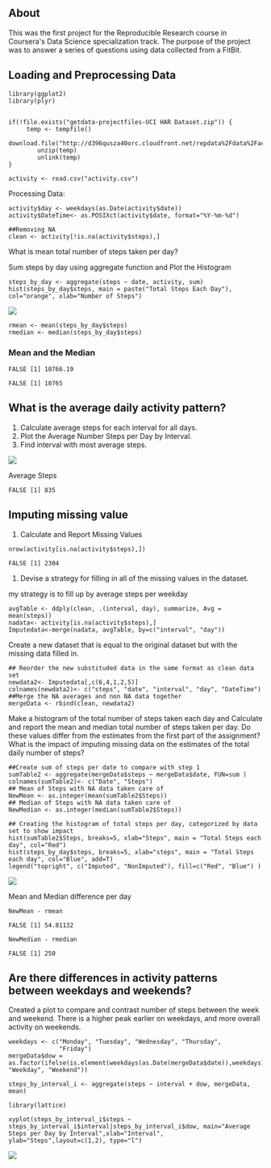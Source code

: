 About
-----

This was the first project for the Reproducible Research course in
Coursera's Data Science specialization track. The purpose of the project
was to answer a series of questions using data collected from a FitBit.

Loading and Preprocessing Data
------------------------------

    library(ggplot2)
    library(plyr)


    if(!file.exists("getdata-projectfiles-UCI HAR Dataset.zip")) {
         temp <- tempfile()
         download.file("http://d396qusza40orc.cloudfront.net/repdata%2Fdata%2Factivity.zip",temp)
            unzip(temp)
            unlink(temp)
    }

    activity <- read.csv("activity.csv")

Processing Data:

    activity$day <- weekdays(as.Date(activity$date))
    activity$DateTime<- as.POSIXct(activity$date, format="%Y-%m-%d")

    ##Removing NA
    clean <- activity[!is.na(activity$steps),]

What is mean total number of steps taken per day?

Sum steps by day using aggregate function and Plot the Histogram

    steps_by_day <- aggregate(steps ~ date, activity, sum)
    hist(steps_by_day$steps, main = paste("Total Steps Each Day"), col="orange", xlab="Number of Steps")

![](PA1_template_files/figure-markdown_strict/unnamed-chunk-3-1.png)<!-- -->

    rmean <- mean(steps_by_day$steps)
    rmedian <- median(steps_by_day$steps)

### Mean and the Median

    FALSE [1] 10766.19

    FALSE [1] 10765

What is the average daily activity pattern?
-------------------------------------------

1.  Calculate average steps for each interval for all days.
2.  Plot the Average Number Steps per Day by Interval.
3.  Find interval with most average steps.

![](PA1_template_files/figure-markdown_strict/unnamed-chunk-5-1.png)<!-- -->

Average Steps

    FALSE [1] 835

Imputing missing value
----------------------

1.  Calculate and Report Missing Values

<!-- -->

    nrow(activity[is.na(activity$steps),])

    FALSE [1] 2304

1.  Devise a strategy for filling in all of the missing values in the
    dataset.

my strategy is to fill up by average steps per weekday

    avgTable <- ddply(clean, .(interval, day), summarize, Avg = mean(steps))
    nadata<- activity[is.na(activity$steps),]
    Imputedata<-merge(nadata, avgTable, by=c("interval", "day"))

Create a new dataset that is equal to the original dataset but with the
missing data filled in.

    ## Reorder the new substituded data in the same format as clean data set
    newdata2<- Imputedata[,c(6,4,1,2,5)]
    colnames(newdata2)<- c("steps", "date", "interval", "day", "DateTime")
    ##Merge the NA averages and non NA data together
    mergeData <- rbind(clean, newdata2)

Make a histogram of the total number of steps taken each day and
Calculate and report the mean and median total number of steps taken per
day. Do these values differ from the estimates from the first part of
the assignment? What is the impact of imputing missing data on the
estimates of the total daily number of steps?

    ##Create sum of steps per date to compare with step 1
    sumTable2 <- aggregate(mergeData$steps ~ mergeData$date, FUN=sum )
    colnames(sumTable2)<- c("Date", "Steps")
    ## Mean of Steps with NA data taken care of
    NewMean <- as.integer(mean(sumTable2$Steps))
    ## Median of Steps with NA data taken care of
    NewMedian <- as.integer(median(sumTable2$Steps))

    ## Creating the histogram of total steps per day, categorized by data set to show impact
    hist(sumTable2$Steps, breaks=5, xlab="Steps", main = "Total Steps each day", col="Red")
    hist(steps_by_day$steps, breaks=5, xlab="steps", main = "Total Steps each day", col="Blue", add=T)
    legend("topright", c("Imputed", "NonImputed"), fill=c("Red", "Blue") )

![](PA1_template_files/figure-markdown_strict/unnamed-chunk-10-1.png)<!-- -->

Mean and Median difference per day

    NewMean - rmean

    FALSE [1] 54.81132

    NewMedian - rmedian

    FALSE [1] 250

Are there differences in activity patterns between weekdays and weekends?
-------------------------------------------------------------------------

Created a plot to compare and contrast number of steps between the week
and weekend. There is a higher peak earlier on weekdays, and more
overall activity on weekends.

    weekdays <- c("Monday", "Tuesday", "Wednesday", "Thursday", 
                  "Friday")
    mergeData$dow = as.factor(ifelse(is.element(weekdays(as.Date(mergeData$date)),weekdays), "Weekday", "Weekend"))

    steps_by_interval_i <- aggregate(steps ~ interval + dow, mergeData, mean)

    library(lattice)

    xyplot(steps_by_interval_i$steps ~ steps_by_interval_i$interval|steps_by_interval_i$dow, main="Average Steps per Day by Interval",xlab="Interval", ylab="Steps",layout=c(1,2), type="l")

![](PA1_template_files/figure-markdown_strict/unnamed-chunk-12-1.png)<!-- -->
